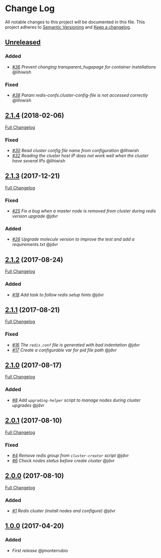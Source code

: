 # Change Log
All notable changes to this project will be documented in this file.
This project adheres to [Semantic Versioning](http://semver.org/) and [Keep a changelog](https://github.com/olivierlacan/keep-a-changelog).

## [Unreleased](https://github.com/idealista/redis-role/tree/develop)

### Added
- *[#36](https://github.com/idealista/redis-role/issues/36) Prevent changing transparent_hugepage for container installations* @lihiwish

### Fixed
- *[#38](https://github.com/idealista/redis-role/issues/38) Param redis-confs.cluster-config-file is not accessed correctly* @lihiwish

## [2.1.4](https://github.com/idealista/redis-role/tree/2.1.4) (2018-02-06)
[Full Changelog](https://github.com/idealista/redis-role/compare/2.1.3...2.1.4)

### Fixed
- *[#30](https://github.com/idealista/redis-role/issues/30) Read cluster config file name from configuration* @lihiwish
- *[#32](https://github.com/idealista/redis-role/issues/32) Reading the cluster host IP does not work well when the cluster have several IPs* @lihiwish

## [2.1.3](https://github.com/idealista/redis-role/tree/2.1.3) (2017-12-21)
[Full Changelog](https://github.com/idealista/redis-role/compare/2.1.2...2.1.3)

### Fixed
- *[#25](https://github.com/idealista/redis-role/issues/25) Fix a bug when a master node is removed from cluster during redis version upgrade* @jdvr

### Added
- *[#26](https://github.com/idealista/redis-role/issues/26) Upgrade molecule version to improve the test and add a requirements.txt* @jdvr

## [2.1.2](https://github.com/idealista/redis-role/tree/2.1.2) (2017-08-24)
[Full Changelog](https://github.com/idealista/redis-role/compare/2.1.1...2.1.2)

### Added
- *[#18](https://github.com/idealista/redis-role/issues/18) Add task to follow redis setup hints* @jdvr

## [2.1.1](https://github.com/idealista/redis-role/tree/2.1.1) (2017-08-21)
[Full Changelog](https://github.com/idealista/redis-role/compare/2.1.0...2.1.1)

### Fixed
- *[#16](https://github.com/idealista/redis-role/issues/16) The `redis.conf` file is generated with bad indentation* @jdvr
- *[#17](https://github.com/idealista/redis-role/issues/17) Create a configurable var for pid file path* @jdvr

## [2.1.0](https://github.com/idealista/redis-role/tree/2.1.0) (2017-08-17)
[Full Changelog](https://github.com/idealista/redis-role/compare/2.0.1...2.1.0)

### Added
- *[#8](https://github.com/idealista/redis-role/issues/8) Add `upgrading-helper` script to manage nodes during cluster upgrades* @jdvr

## [2.0.1](https://github.com/idealista/redis-role/tree/2.0.0) (2017-08-10)
[Full Changelog](https://github.com/idealista/redis-role/compare/2.0.0...2.0.1)

### Fixed
- *[#4](https://github.com/idealista/redis-role/issues/4) Remove redis group from `cluster-creator` script* @jdvr
- *[#6](https://github.com/idealista/redis-role/issues/6) Check nodes status before create cluster* @jdvr

## [2.0.0](https://github.com/idealista/redis-role/tree/2.0.0) (2017-08-10)
[Full Changelog](https://github.com/idealista/redis-role/compare/1.0.0...2.0.0)

### Added
- *[#1](https://github.com/idealista/redis-role/issues/1) Redis cluster (install nodes and configure)* @jdvr


## [1.0.0](https://github.com/idealista/redis-role/tree/1.0.0) (2017-04-20)

### Added
- *First release* @jmonterrubio
